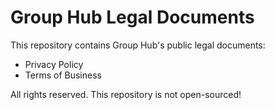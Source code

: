# Group Hub Legal Documents

This repository contains Group Hub's public legal documents:

* Privacy Policy
* Terms of Business

All rights reserved. This repository is not open-sourced!
